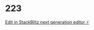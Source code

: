 # 223

[Edit in StackBlitz next generation editor ⚡️](https://stackblitz.com/~/github.com/Wendi23l/223)